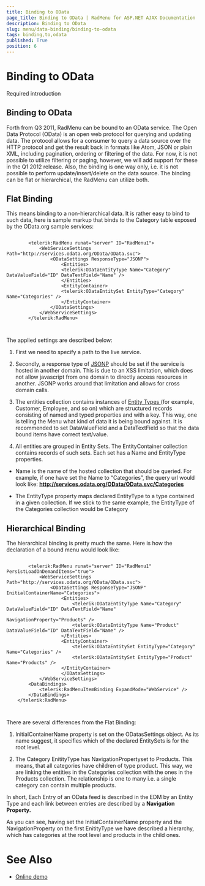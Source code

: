 ```yaml
---
title: Binding to OData
page_title: Binding to OData | RadMenu for ASP.NET AJAX Documentation
description: Binding to OData
slug: menu/data-binding/binding-to-odata
tags: binding,to,odata
published: True
position: 6
---
```


# Binding to OData



Required introduction

## Binding to OData

Forth from Q3 2011, RadMenu can be bound to an OData service. The Open Data Protocol (OData) is an open web protocol for querying and updating data. The protocol allows for a consumer to query a data source over the HTTP protocol and get the result back in formats like Atom, JSON or plain XML, including pagination, ordering or filtering of the data. For now, it is not possible to utilize filtering or paging, however, we will add support for these in the Q1 2012 release. Also, the binding is one way only, i.e. it is not possible to perform update/insert/delete on the data source. The binding can be flat or hierarchical, the RadMenu can utilize both.

## Flat Binding

This means binding to a non-hierarchical data. It is rather easy to bind to such data, here is sample markup that binds to the Category table exposed by the OData.org sample services:

````ASPNET
	     
		<telerik:RadMenu runat="server" ID="RadMenu1">
			<WebServiceSettings Path="http://services.odata.org/OData/OData.svc">
				<ODataSettings ResponseType="JSONP">
					<Entities>
					<telerik:ODataEntityType Name="Category"   DataValueField="ID" DataTextField="Name" />
					</Entities>
					<EntityContainer>
					<telerik:ODataEntitySet EntityType="Category" Name="Categories" />
					</EntityContainer>
				</ODataSettings>
			</WebServiceSettings>
		</telerik:RadMenu>
	
	
````



The applied settings are described below:

1. First we need to specify a path to the live service.

1. Secondly, a response type of [JSONP](http://en.wikipedia.org/wiki/JSONP) should be set if the service is hosted in another domain. This is due to an XSS limitation, which does not allow javascript from one domain to directly access resources in another. JSONP works around that limitation and allows for cross domain calls.

1. The entities collection contains instances of [Entity Types ](http://www.odata.org/developers/protocols/overview) (for example, Customer, Employee, and so on) which are structured records consisting of named and typed properties and with a key. This way, one is telling the Menu what kind of data it is being bound against. It is recommended to set DataValueField and a DataTextField so that the data bound items have correct text/value.

1. All entities are grouped in Entity Sets. The EntityContainer collection contains records of such sets. Each set has a Name and EntityType properties.

* Name is the name of the hosted collection that should be queried. For example, if one have set the Name to “Categories”, the query url would look like: **http://services.odata.org/OData/OData.svc/Categories**

* The EntityType property maps declared EntityType to a type contained in a given collection. If we stick to the same example, the EntityType of the Categories collection would be Category

## Hierarchical Binding

The hierarchical binding is pretty much the same. Here is how the declaration of a bound menu would look like:

````ASPNET
	     
		<telerik:RadMenu runat="server" ID="RadMenu1" PersistLoadOnDemandItems="true">
			<WebServiceSettings  Path="http://services.odata.org/OData/OData.svc">
				<ODataSettings ResponseType="JSONP" InitialContainerName="Categories">
					<Entities>
						<telerik:ODataEntityType Name="Category" DataValueField="ID" DataTextField="Name"
											NavigationProperty="Products" />
						<telerik:ODataEntityType Name="Product" DataValueField="ID" DataTextField="Name" />
					</Entities>
					<EntityContainer>
						<telerik:ODataEntitySet EntityType="Category" Name="Categories" />
						<telerik:ODataEntitySet EntityType="Product" Name="Products" />
					</EntityContainer>
					</ODataSettings>
			</WebServiceSettings>
		<DataBindings>
		    <telerik:RadMenuItemBinding ExpandMode="WebService" />
		</DataBindings>
	</telerik:RadMenu>
	
	
````



There are several differences from the Flat Binding:

1. InitialContainerName property is set on the ODatasSettings object. As its name suggest, it specifies which of the declared EntitySets is for the root level.

1. The Category EnitityType has NavigationPropertyset to Products. This means, that all categories have children of type product. This way, we are linking the entities in the Categories collection with the ones in the Products collection. The relationship is one to many i.e. a single category can contain multiple products.

In short, Each Entry of an OData feed is described in the EDM by an Entity Type and each link between entries are described by a **Navigation Property.**

As you can see, having set the InitialContainerName property and the NavigationProperty on the first EnitityType we have described a hierarchy, which has categories at the root level and products in the child ones.

# See Also

 * [Online demo](http://demos.telerik.com/aspnet-ajax/Menu/Examples/LoadOnDemand/OData/DefaultCS.aspx)
